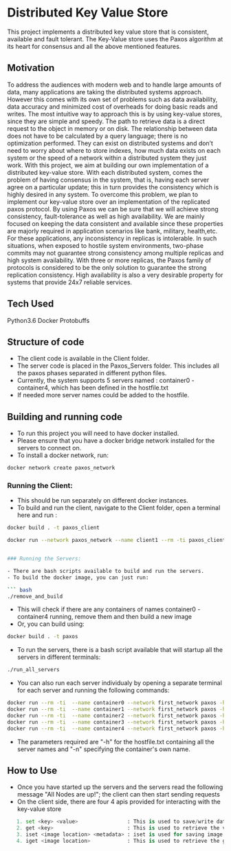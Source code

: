 # Distributed Key Value Store 

This project implements a distributed key value store that is consistent, available and fault tolerant.
The Key-Value store uses the Paxos algorithm at its heart for consensus and all the above mentioned features.


## Motivation

To address the audiences with modern web and to handle large amounts of data, many applications are taking the distributed systems approach. However this comes with its own set of problems such as data availability, data accuracy and minimized cost of overheads for doing basic reads and writes. The most intuitive way to approach this is by using key-value stores, since they are simple and speedy. The path to retrieve data is a direct request to the object in memory or on disk. The relationship between data does not have to be calculated by a query language; there is no optimization performed. They can exist on distributed systems and don’t need to worry about where to store indexes, how much data exists on each system or the speed of a network within a distributed system they just work.
With this project, we aim at building our own implementation of a distributed key-value store. With each distributed system, comes the problem of having consensus in the system, that is, having each server agree on a particular update; this in turn provides the consistency which is highly desired in any system. To overcome this problem, we plan to implement our key-value store over an implementation of the replicated paxos protocol. By using Paxos we can be sure that we will achieve strong consistency, fault-tolerance as well as high availability. 
We are mainly focused on keeping the data consistent and available since these properties are majorly required in application scenarios like bank, military, health,etc. For these applications, any inconsistency in replicas is intolerable. In such situations, when exposed to hostile system environments, two-phase commits may not guarantee strong consistency among multiple replicas and high system availability. With three or more replicas, the Paxos family of protocols is considered to be the only solution to guarantee the strong replication consistency. High availability is also a very desirable property for systems that provide 24x7 reliable services. 



## Tech Used

Python3.6
Docker
Protobuffs


## Structure of code

 - The client code is available in the Client folder. 
 - The server code is placed in the Paxos_Servers folder. This includes all the paxos phases separated in different python files.
 - Currently, the system supports 5 servers named : container0 - container4, which has been defined in the hostfile.txt
 - If needed more server names could be added to the hostfile.


## Building and running code

 - To run this project you will need to have docker installed. 
 - Please ensure that you have a docker bridge network installed for the servers to connect on.
 - To install a docker network, run:

 ``` bash
 docker network create paxos_network
 ```

### Running the Client:

 - This should be run separately on different docker instances.
 - To build and run the client, navigate to the Client folder, open a terminal here and run :

 ``` bash
 docker build . -t paxos_client

 docker run --network paxos_network --name client1 --rm -ti paxos_client


### Running the Servers:

 - There are bash scripts available to build and run the servers.
 - To build the docker image, you can just run:

 ``` bash
 ./remove_and_build
 ```
 - This will check if there are any containers of names container0 - container4 running, remove them and then build a new image
 - Or, you can build using:

 ``` bash
 docker build . -t paxos
 ```

 - To run the servers, there is a bash script available that will startup all the servers in different terminals:

 ``` bash
 ./run_all_servers
 ```

 - You can also run each server individualy by opening a separate terminal for each server and running the following commands:
 ``` bash
 docker run --rm -ti  --name container0 --network first_network paxos -h hostfile.txt -n container0
 docker run --rm -ti  --name container1 --network first_network paxos -h hostfile.txt -n container1
 docker run --rm -ti  --name container2 --network first_network paxos -h hostfile.txt -n container2
 docker run --rm -ti  --name container3 --network first_network paxos -h hostfile.txt -n container3
 docker run --rm -ti  --name container4 --network first_network paxos -h hostfile.txt -n container4
 ```

 - The parameters required are "-h" for the hostfile.txt containing all the server names and "-n" specifying the container's own name.


## How to Use

 - Once you have started up the servers and the servers read the following message "All Nodes are up!"; the client can then start sending requests
 - On the client side, there are four 4 apis provided for interacting with the key-value store

 ``` python
 	1. set <key> <value> 				: This is used to save/write data to the key-value store. 
 	2. get <key>		 				: This is used to retrieve the value for a key
 	3. iset <image location> <metadata> : iset is used for saving image hashes and their related metadata. You need to provide the location of the image and its metadata
 	4. iget <image location>			: This is used to retrieve the given image's metadata.
```
